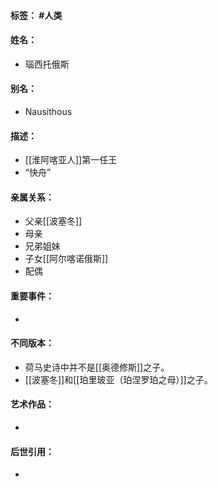 #### 标签： #人类
#### 姓名：
- 瑙西托俄斯
#### 别名：
- Nausithous
#### 描述：
- [[淮阿喀亚人]]第一任王
- “快舟”
#### 亲属关系：
- 父亲[[波塞冬]]
- 母亲
- 兄弟姐妹
- 子女[[阿尔喀诺俄斯]]
- 配偶
#### 重要事件：
- 
#### 不同版本：
- 荷马史诗中并不是[[奥德修斯]]之子。
- [[波塞冬]]和[[珀里玻亚（珀涅罗珀之母）]]之子。
#### 艺术作品：
- 
#### 后世引用：
- 